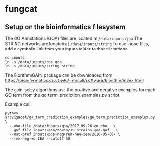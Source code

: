 # fungcat

## Setup on the bioinformatics filesystem
The GO Annotations (GOA) files are located at `/data/inputs/goa`
The STRING networks are located at `/data/inputs/string`
To use those files, add a symbolic link from your inputs folder to those locations:
```
cd inputs
ln -s /data/inputs/goa goa
ln -s /data/inputs/string string
```

The Biorithm/GAIN package can be downloaded from https://bioinformatics.cs.vt.edu/~murali/software/biorithm/index.html

The gain-scipy algorithms use the positive and negative examples for each GO term from the [go_term_prediction_examples.py](https://github.com/IGACAT/go_term_prediction_examples) script.

Example call:
```
python src/igacat/go_term_prediction_examples/go_term_prediction_examples.py   \
  --obo-file /data/inputs/goa/2017-09-26-go.obo   \
  --gaf-file inputs/goa/taxon/19-strains-goa.gaf   \
  --out-pref inputs/pos-neg/rem-neg-iea/2018-05-08- \
  --rem-neg-ec IEA --cutoff 50 
```
